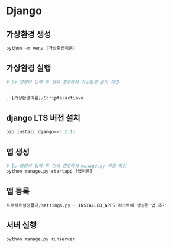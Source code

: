 # Django



## 가상환경 생성

```python
python -m venv [가상환경이름]
```



## 가상환경 실행

```python
# ls 명령어 입력 후 현재 경로에서 가상환경 폴더 확인


. [가상환경이름]/Scripts/actiave
```



## django LTS 버전 설치

```python
pip install django==3.2.13
```



## 앱 생성

```python
# ls 명령어 입력 후 현재 경로에서 manage.py 파일 확인
python manage.py startapp [앱이름]
```

## 앱 등록

```python
프로젝트설정폴더/settings.py - INSTALLED_APPS 리스트에 생성한 앱 추가
```



## 서버 실행

```python
python manage.py runserver
```






